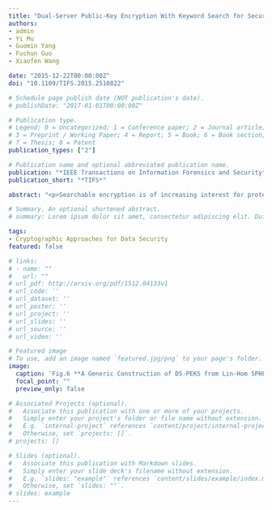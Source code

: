 ```yaml
---
title: "Dual-Server Public-Key Encryption With Keyword Search for Secure Cloud Storage"
authors:
- admin
- Yi Mu
- Guomin Yang
- Fuchun Guo
- Xiaofen Wang

date: "2015-12-22T00:00:00Z"
doi: "10.1109/TIFS.2015.2510822"

# Schedule page publish date (NOT publication's date).
# publishDate: "2017-01-01T00:00:00Z"

# Publication type.
# Legend: 0 = Uncategorized; 1 = Conference paper; 2 = Journal article;
# 3 = Preprint / Working Paper; 4 = Report; 5 = Book; 6 = Book section;
# 7 = Thesis; 8 = Patent
publication_types: ["2"]

# Publication name and optional abbreviated publication name.
publication: "*IEEE Transactions on Information Forensics and Security*"
publication_short: "*TIFS*"

abstract: "<p>Searchable encryption is of increasing interest for protecting the data privacy in secure searchable cloud storage. In this paper, we investigate the security of a well-known cryptographic primitive, namely, public key encryption with keyword search (PEKS) which is very useful in many applications of cloud storage. Unfortunately, it has been shown that the traditional PEKS framework suffers from an inherent insecurity called inside keyword guessing attack (KGA) launched by the malicious server. To address this security vulnerability, we propose a new PEKS framework named dual-server PEKS (DS-PEKS). As another main contribution, we define a new variant of the smooth projective hash functions (SPHFs) referred to as linear and homomorphic SPHF (LH-SPHF). We then show a generic construction of secure DS-PEKS from LH-SPHF. To illustrate the feasibility of our new framework, we provide an efficient instantiation of the general framework from a Decision Diffie-Hellman-based LH-SPHF and show that it can achieve the strong security against inside the KGA.</p>"

# Summary. An optional shortened abstract.
# summary: Lorem ipsum dolor sit amet, consectetur adipiscing elit. Duis posuere tellus ac convallis placerat. Proin tincidunt magna sed ex sollicitudin condimentum.

tags:
- Cryptographic Approaches for Data Security
featured: false

# links:
# - name: ""
#   url: ""
# url_pdf: http://arxiv.org/pdf/1512.04133v1
# url_code: ''
# url_dataset: ''
# url_poster: ''
# url_project: ''
# url_slides: ''
# url_source: ''
# url_video: ''

# Featured image
# To use, add an image named `featured.jpg/png` to your page's folder. 
image:
  caption: 'Fig.6 **A Generic Construction of DS-PEKS from Lin-Hom SPHF**'
  focal_point: ""
  preview_only: false

# Associated Projects (optional).
#   Associate this publication with one or more of your projects.
#   Simply enter your project's folder or file name without extension.
#   E.g. `internal-project` references `content/project/internal-project/index.md`.
#   Otherwise, set `projects: []`.
# projects: []

# Slides (optional).
#   Associate this publication with Markdown slides.
#   Simply enter your slide deck's filename without extension.
#   E.g. `slides: "example"` references `content/slides/example/index.md`.
#   Otherwise, set `slides: ""`.
# slides: example
---
```



